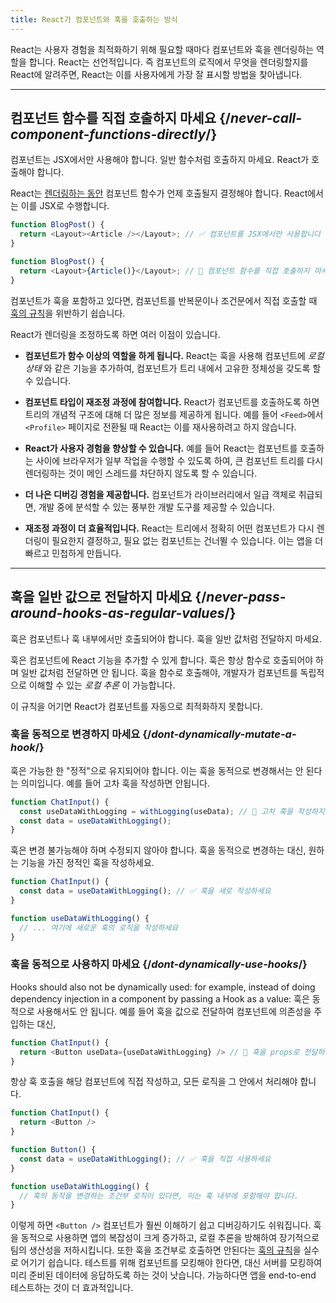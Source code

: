 ```yaml
---
title: React가 컴포넌트와 훅을 호출하는 방식
---
```


<Intro>
React는 사용자 경험을 최적화하기 위해 필요할 때마다 컴포넌트와 훅을 렌더링하는 역할을 합니다. React는 선언적입니다. 즉 컴포넌트의 로직에서 무엇을 렌더링할지를 React에 알려주면, React는 이를 사용자에게 가장 잘 표시할 방법을 찾아냅니다.
</Intro>

<InlineToc />

---

## 컴포넌트 함수를 직접 호출하지 마세요 {/*never-call-component-functions-directly*/}
컴포넌트는 JSX에서만 사용해야 합니다. 일반 함수처럼 호출하지 마세요. React가 호출해야 합니다.

React는 [렌더링하는 동안](/reference/rules/components-and-hooks-must-be-pure#how-does-react-run-your-code) 컴포넌트 함수가 언제 호출될지 결정해야 합니다. React에서는 이를 JSX로 수행합니다.

```js {2}
function BlogPost() {
  return <Layout><Article /></Layout>; // ✅ 컴포넌트를 JSX에서만 사용합니다
}
```

```js {2}
function BlogPost() {
  return <Layout>{Article()}</Layout>; // 🔴 컴포넌트 함수를 직접 호출하지 마세요
}
```

컴포넌트가 훅을 포함하고 있다면, 컴포넌트를 반복문이나 조건문에서 직접 호출할 때 [훅의 규칙](/reference/rules/rules-of-hooks)을 위반하기 쉽습니다.

React가 렌더링을 조정하도록 하면 여러 이점이 있습니다.

* **컴포넌트가 함수 이상의 역할을 하게 됩니다.** React는 훅을 사용해 컴포넌트에 _로컬 상태_ 와 같은 기능을 추가하여, 컴포넌트가 트리 내에서 고유한 정체성을 갖도록 할 수 있습니다.

* **컴포넌트 타입이 재조정 과정에 참여합니다.** React가 컴포넌트를 호출하도록 하면 트리의 개념적 구조에 대해 더 많은 정보를 제공하게 됩니다. 예를 들어 `<Feed>`에서 `<Profile>` 페이지로 전환될 때 React는 이를 재사용하려고 하지 않습니다.

* **React가 사용자 경험을 향상할 수 있습니다.** 예를 들어 React는 컴포넌트를 호출하는 사이에 브라우저가 일부 작업을 수행할 수 있도록 하여, 큰 컴포넌트 트리를 다시 렌더링하는 것이 메인 스레드를 차단하지 않도록 할 수 있습니다.

* **더 나은 디버깅 경험을 제공합니다.** 컴포넌트가 라이브러리에서 일급 객체로 취급되면, 개발 중에 분석할 수 있는 풍부한 개발 도구를 제공할 수 있습니다.

* **재조정 과정이 더 효율적입니다.** React는 트리에서 정확히 어떤 컴포넌트가 다시 렌더링이 필요한지 결정하고, 필요 없는 컴포넌트는 건너뛸 수 있습니다. 이는 앱을 더 빠르고 민첩하게 만듭니다.

---

## 훅을 일반 값으로 전달하지 마세요 {/*never-pass-around-hooks-as-regular-values*/}

훅은 컴포넌트나 훅 내부에서만 호출되어야 합니다. 훅을 일반 값처럼 전달하지 마세요.

훅은 컴포넌트에 React 기능을 추가할 수 있게 합니다. 훅은 항상 함수로 호출되어야 하며 일반 값처럼 전달하면 안 됩니다. 훅을 함수로 호출해야, 개발자가 컴포넌트를 독립적으로 이해할 수 있는 _로컬 추론_ 이 가능합니다. 

이 규칙을 어기면 React가 컴포넌트를 자동으로 최적화하지 못합니다.

### 훅을 동적으로 변경하지 마세요 {/*dont-dynamically-mutate-a-hook*/}

훅은 가능한 한 "정적"으로 유지되어야 합니다. 이는 훅을 동적으로 변경해서는 안 된다는 의미입니다. 예를 들어 고차 훅을 작성하면 안됩니다.

```js {2}
function ChatInput() {
  const useDataWithLogging = withLogging(useData); // 🔴 고차 훅을 작성하지 마세요
  const data = useDataWithLogging();
}
```

훅은 변경 불가능해야 하며 수정되지 않아야 합니다. 훅을 동적으로 변경하는 대신, 원하는 기능을 가진 정적인 훅을 작성하세요.

```js {2,6}
function ChatInput() {
  const data = useDataWithLogging(); // ✅ 훅을 새로 작성하세요
}

function useDataWithLogging() {
  // ... 여기에 새로운 훅의 로직을 작성하세요
}
```

### 훅을 동적으로 사용하지 마세요 {/*dont-dynamically-use-hooks*/}

Hooks should also not be dynamically used: for example, instead of doing dependency injection in a component by passing a Hook as a value:
훅은 동적으로 사용해서도 안 됩니다. 예를 들어 훅을 값으로 전달하여 컴포넌트에 의존성을 주입하는 대신,

```js {2}
function ChatInput() {
  return <Button useData={useDataWithLogging} /> // 🔴 훅을 props로 전달하지 마세요
}
```

항상 훅 호출을 해당 컴포넌트에 직접 작성하고, 모든 로직을 그 안에서 처리해야 합니다.

```js {6}
function ChatInput() {
  return <Button />
}

function Button() {
  const data = useDataWithLogging(); // ✅ 훅을 직접 사용하세요
}

function useDataWithLogging() {
  // 훅의 동작을 변경하는 조건부 로직이 있다면, 이는 훅 내부에 포함해야 합니다.
}
```

이렇게 하면 `<Button />` 컴포넌트가 훨씬 이해하기 쉽고 디버깅하기도 쉬워집니다. 훅을 동적으로 사용하면 앱의 복잡성이 크게 증가하고, 로컬 추론을 방해하여 장기적으로 팀의 생산성을 저하시킵니다. 또한 훅을 조건부로 호출하면 안된다는 [훅의 규칙](/reference/rules/rules-of-hooks)을 실수로 어기기 쉽습니다. 테스트를 위해 컴포넌트를 모킹해야 한다면, 대신 서버를 모킹하여 미리 준비된 데이터에 응답하도록 하는 것이 낫습니다. 가능하다면 앱을 end-to-end 테스트하는 것이 더 효과적입니다.